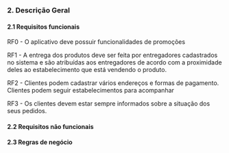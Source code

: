 

### 2. Descrição Geral

#### 2.1 Requisitos funcionais
RF0 - O aplicativo deve possuir funcionalidades de promoções

RF1 -  A entrega dos produtos deve ser feita por entregadores cadastrados no sistema e são atribuídas aos entregadores de acordo com a proximidade deles ao estabelecimento que está vendendo o produto.

RF2 - Clientes podem cadastrar vários endereços e formas de pagamento. Clientes podem seguir estabelecimentos para acompanhar

RF3 - Os clientes devem estar sempre informados sobre a situação dos seus
  pedidos.

#### 2.2 Requisitos não funcionais

#### 2.3 Regras de negócio

